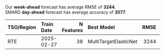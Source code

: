 
Our __week-ahead__ forecast has average RMSE of __3244__.  
SMARD __day-ahead__ forecast has average accuracy of __3577__. 
    
| TSO/Region   | Train Date   |   N Features | Best Model            |   RMSE |   TSO RMSE |
|:-------------|:-------------|-------------:|:----------------------|-------:|-----------:|
| RTE          | 2025-02-27   |           38 | MultiTargetElasticNet |   3244 |       3577 |